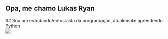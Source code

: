 ## Opa, me chamo Lukas Ryan
 <div>
 ## Sou um estudando/entusiasta da programação, atualmente aprendendo Python
  <a href="https://github.com/lukasryan">
<div> 
  <a href="https://www.linkedin.com/in/lucas-ryan-ab19791b0" target="_blank"><img src="https://img.shields.io/badge/-LinkedIn-%230077B5?style=for-the-badge&logo=linkedin&logoColor=white" target="_blank"></a> 
</div>
